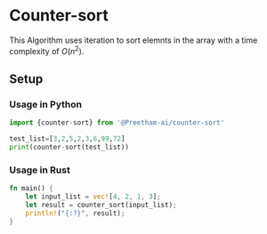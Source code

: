 # Counter-sort
This Algorithm uses iteration to sort elemnts in the array with a time complexity of $`O(n^2)`$.

## Setup
### Usage in Python
```python
import {counter-sort} from '@Preetham-ai/counter-sort'

test_list=[3,2,5,2,3,6,99,72]
print(counter-sort(test_list))
```
### Usage in Rust
```rust
fn main() {
    let input_list = vec![4, 2, 1, 3];
    let result = counter_sort(input_list);
    println!("{:?}", result);
}
```
